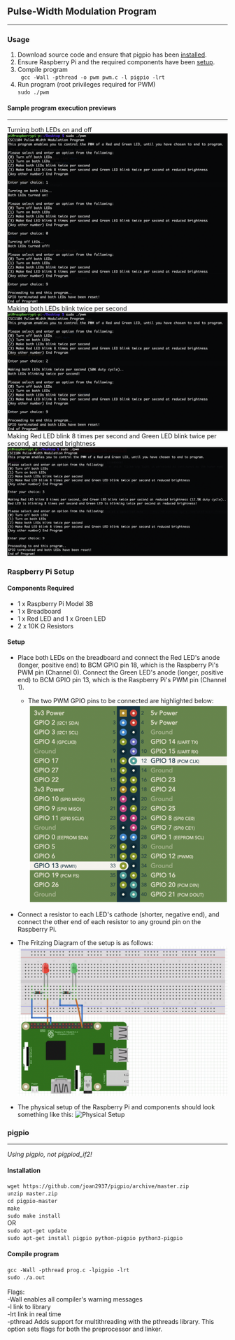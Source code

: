 ## Pulse-Width Modulation Program
---
### Usage
1. Download source code and ensure that pigpio has been [installed](#pigpio).
2. Ensure Raspberry Pi and the required components have been [setup](#raspberry-pi-setup).
3. Compile program<br>
    ` gcc -Wall -pthread -o pwm pwm.c -l pigpio -lrt`<br>
4. Run program (root privileges required for PWM)<br>
    `sudo ./pwm ` <br>

#### Sample program execution previews
---
Turning both LEDs on and off
![Code preview for turning both LEDs on & off](docs/on-and-off.png)
Making both LEDs blink twice per second
![Code preview for making both LEDs blink twice per second](docs/blink-twice.png)
Making Red LED blink 8 times per second and Green LED blink twice per second, at reduced brightness
![Code preview for making LEDs blink at different rates](docs/blink.png)

### Raspberry Pi Setup
#### Components Required
- 1 x Raspberry Pi Model 3B
- 1 x Breadboard
- 1 x Red LED and 1 x Green LED
- 2 x 10K Ω Resistors

#### Setup
- Place both LEDs on the breadboard and connect the Red LED's anode (longer, positive end) to BCM GPIO pin 18, which is the Raspberry Pi's PWM pin (Channel 0). Connect the Green LED's anode (longer, positive end) to BCM GPIO pin 13, which is the Raspberry Pi's PWM pin (Channel 1).
    - The two PWM GPIO pins to be connected are highlighted below:
    ![PWM Pins](docs/pins.png)
- Connect a resistor to each LED's cathode (shorter, negative end), and connect the other end of each resistor to any ground pin on the Raspberry Pi.

- The Fritzing Diagram of the setup is as follows:
    ![Fritzing Diagram](docs/fritzing.png)
- The physical setup of the Raspberry Pi and components should look something like this:
    ![Physical Setup](docs/physical-setup.png)
### pigpio
---
*Using pigpio, not pigpiod_if2!*
#### Installation
`wget https://github.com/joan2937/pigpio/archive/master.zip`<br>
`unzip master.zip`<br>
`cd pigpio-master`<br>
`make`<br>
`sudo make install`<br>
OR<br>
`sudo apt-get update`<br>
`sudo apt-get install pigpio python-pigpio python3-pigpio`

#### Compile program
`gcc -Wall -pthread prog.c -lpigpio -lrt`<br>
`sudo ./a.out`<br><br>
Flags:<br>
-Wall enables all compiler's warning messages<br>
-l <library> link to library <br>
-lrt link in real time <br>
-pthread Adds support for multithreading with the pthreads library. This option sets flags for both the preprocessor and linker. <br>